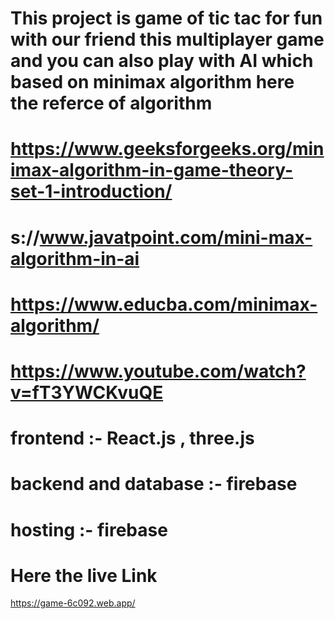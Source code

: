 # This project is game of tic tac for fun with our friend this multiplayer game and you can also play with AI which based on  minimax algorithm here the referce of algorithm
# https://www.geeksforgeeks.org/minimax-algorithm-in-game-theory-set-1-introduction/
# s://www.javatpoint.com/mini-max-algorithm-in-ai
# https://www.educba.com/minimax-algorithm/
# https://www.youtube.com/watch?v=fT3YWCKvuQE
# frontend :- React.js , three.js 
# backend and database :- firebase 
# hosting :- firebase
# Here the live Link
https://game-6c092.web.app/
